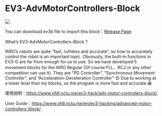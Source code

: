 # EV3-AdvMotorControllers-Block
![](https://i2.wp.com/www.ofdl.nctu.me/wp-content/uploads/2020/07/EV3_AdvMotorCtrl.jpg?w=592&ssl=1)

You can download ev3b file to import this block：[Release Page](https://github.com/a10036gt/EV3-AdvMotorControllers-Block/releases)

What’s EV3-AdvMotorControllers-Block？

WRO’s robots are quite “fast, ruthless and accurate”, so how to accurately control the robot is an important topic. Obviously, the built-in functions in EV3-G are far from enough for us to use.
So we have developed 5 movement blocks for the WRO Regular (Of course FLL、RCJ or any other competition can use it).
They are “PD Controller”, “Synchronous Movement Controller”, and “Acceleration-Deceleration Controller” 😍
Due to working at a lower level than my blocks, so the program is more fast and accurate.😁

使用說明：https://www.ofdl.nctu.me/ev3-hack/adv-motor-controllers-block/

User Guide：https://www.ofdl.nctu.me/en/ev3-hacking/advanced-motor-controllers-block/
